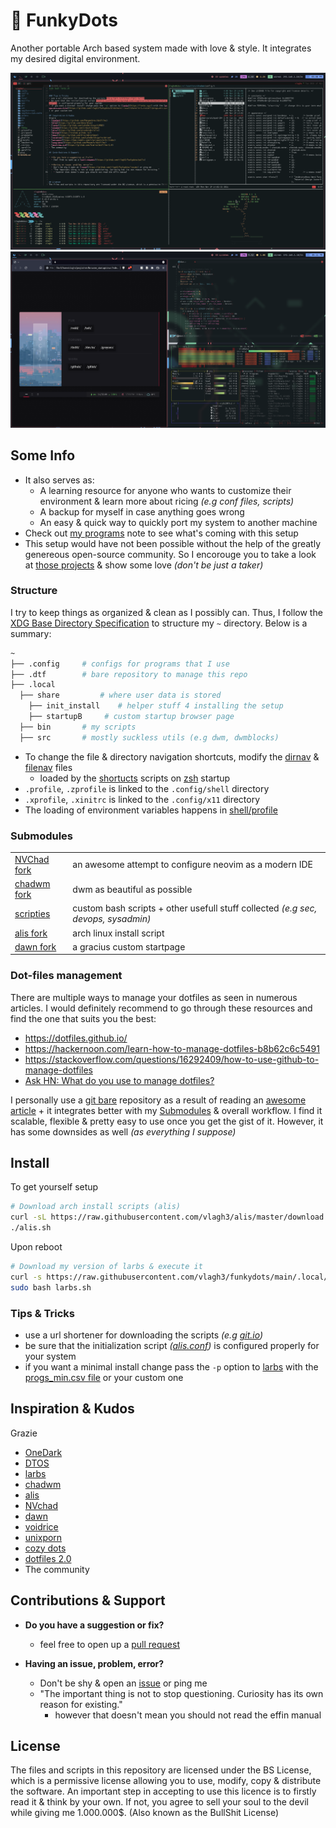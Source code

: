 # 🍙 FunkyDots
Another portable Arch based system made with love & style. It integrates my desired digital environment.

![showcase img](./.local/share/funkydots/pix/pic2.png)
![showcase img](./.local/share/funkydots/pix/pic3.png)

## Some Info
- It also serves as:
  - A learning resource for anyone who wants to customize their environment & learn more about ricing *(e.g conf files, scripts)*
  - A backup for myself in case anything goes wrong
  - An easy & quick way to quickly port my system to another machine
- Check out [my programs](https://github.com/vlagh3/funkydots/blob/main/.local/share/funkydots/progs.md) note to see what's coming with this setup
- This setup would have not been possible without the help of the greatly genereous open-source community. So I encorouge you to take a look at [those projects](#inspiration--kudos) & show some love *(don't be just a taker)*

### Structure
I try to keep things as organized & clean as I possibly can. Thus, I follow the [XDG Base Directory Specification](https://specifications.freedesktop.org/basedir-spec/basedir-spec-latest.html) to structure my `~` directory. Below is a summary:
```bash
~
├── .config		# configs for programs that I use
├── .dtf		# bare repository to manage this repo
├── .local
  ├── share	        # where user data is stored 
    ├── init_install    # helper stuff 4 installing the setup
    ├── startupB	 # custom startup browser page
  ├── bin		# my scripts
  ├── src		# mostly suckless utils (e.g dwm, dwmblocks)
```
- To change the file & directory navigation shortcuts, modify the [dirnav](https://github.com/vlagh3/funkydots/blob/main/.config/shell/dirnav) & [filenav](https://github.com/vlagh3/funkydots/blob/main/.config/shell/filenav) files
  - loaded by the [shortucts](https://github.com/vlagh3/scripties/blob/master/system/shortcuts.sh) scripts on [zsh]() startup
- `.profile`, `.zprofile` is linked to the `.config/shell` directory
- `.xprofile`, `.xinitrc` is linked to the `.config/x11` directory
- The loading of environment variables happens in [shell/profile](https://github.com/vlagh3/funkydots/blob/main/.config/shell/profile)

### Submodules

|                                                  |                                                                                   |
| ------------------------------------------------ | --------------------------------------------------------------------------------- |
| [NVChad fork](https://github.com/vlagh3/NvChad)  | an awesome attempt to configure neovim as a modern IDE                            |
| [chadwm fork](https://github.com/vlagh3/chadwm)  | dwm as beautiful as possible                                                      |
| [scripties](https://github.com/vlagh3/scripties) | custom bash scripts + other usefull stuff collected *(e.g sec, devops, sysadmin)* |
| [alis fork](https://github.com/vlagh3/alis)      | arch linux install script                                                         |
| [dawn fork](https://github.com/vlagh3/dawn)      | a gracius custom startpage                                                        | 

### Dot-files management
There are multiple ways to manage your dotfiles as seen in numerous articles. I would definitely recommend to go through these resources and find the one that suits you the best:
- https://dotfiles.github.io/
- https://hackernoon.com/learn-how-to-manage-dotfiles-b8b62c6c5491
- https://stackoverflow.com/questions/16292409/how-to-use-github-to-manage-dotfiles
- [Ask HN: What do you use to manage dotfiles?](https://news.ycombinator.com/item?id=11070797)

I personally use a [git bare](https://www.keblog.me/2015/01/bare-git-repository/) repository as a result of reading an [awesome article](https://www.atlassian.com/git/tutorials/dotfiles) + it integrates better with my [Submodules](#submodules) & overall workflow. I find it scalable, flexible & pretty easy to use once you get the gist of it. However, it has some downsides as well *(as everything I suppose)*

## Install
To get yourself setup
```bash
# Download arch install scripts (alis)
curl -sL https://raw.githubusercontent.com/vlagh3/alis/master/download.sh | bash
./alis.sh
```

Upon reboot
```bash
# Download my version of larbs & execute it
curl -s https://raw.githubusercontent.com/vlagh3/funkydots/main/.local/share/init_install/larbs.sh -o larbs.sh
sudo bash larbs.sh
```

### Tips & Tricks
- use a url shortener for downloading the scripts *(e.g [git.io](https://git.io/))*
- be sure that the initialization script *([alis.conf](https://github.com/vlagh3/alis/blob/master/alis.conf))* is configured properly for your system
- if you want a minimal install change pass the `-p` option to [larbs](https://larbs.xyz/) with the [progs_min.csv file](https://github.com/vlagh3/funkydots/blob/main/.local/share/init_install/progs_min.csv) or your custom one

## Inspiration & Kudos
Grazie
- [OneDark](https://github.com/Mangeshrex/dotfiles)
- [DTOS](https://gitlab.com/dwt1/dtos)
- [larbs](https://github.com/LukeSmithxyz/LARBS)
- [chadwm](https://github.com/siduck/chadwm)
- [alis](https://github.com/picodotdev/alis)
- [NVchad](https://nvchad.github.io/)
- [dawn](https://github.com/b-coimbra/dawn)
- [voidrice](https://github.com/LukeSmithxyz/voidrice)
- [unixporn](https://www.reddit.com/r/unixporn/wiki/index)
- [cozy dots](https://github.com/Macawls/dotfiles)
- [dotfiles 2.0](https://github.com/Axarva/dotfiles-2.0)
- The community

## Contributions & Support

- **Do you have a suggestion or fix?**
  - feel free to open up a [pull request](https://github.com/vlagh3/funkydots/pulls)

- **Having an issue, problem, error?**
  - Don't be shy & open an [issue](https://github.com/vlagh3/funkydots/issues) or ping me
  - "The important thing is not to stop questioning. Curiosity has its own reason for existing."
    - however that doesn't mean you should not read the effin manual



## License
The files and scripts in this repository are licensed under the BS License, which is a permissive license allowing you to use, modify, copy & distribute the software. An important step in accepting to use this licence is to firstly read it & think by your own. If not, you agree to sell your soul to the devil while giving me 1.000.000$. (Also known as the BullShit License)
